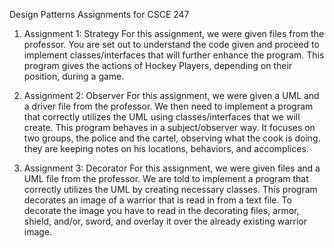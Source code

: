 Design Patterns Assignments for CSCE 247
    
1. Assignment 1: Strategy
    For this assignment, we were given files from the professor. You are set out to understand the code given and proceed to implement classes/interfaces that will further enhance the program. This program gives the actions of Hockey Players, depending on their position, during a game.

2. Assignment 2: Observer
    For this assignment, we were given a UML and a driver file from the professor. We then need to implement a program that correctly utilizes the UML using classes/interfaces that we will create. This program behaves in a subject/observer way. It focuses on two groups, the police and the cartel, observing what the cook is doing. they are keeping notes on his locations, behaviors, and accomplices. 

3. Assignment 3: Decorator
    For this assignment, we were given files and a UML file from the professor. We are told to implement a program that correctly utilizes the UML by creating necessary classes. This program decorates an image of a warrior that is read in from a text file. To decorate the image you have to read in the decorating files, armor, shield, and/or, sword, and overlay it over the already existing warrior image. 